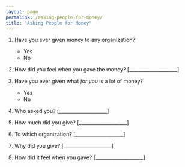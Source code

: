 ```yaml
---
layout: page
permalink: /asking-people-for-money/
title: "Asking People for Money"
---
```


1.  Have you ever given money to any organization?
    *   Yes
    *   No

2.  How did you feel when you gave the money?
    [____________________]

3.  Have you ever given what *for you* is a lot of money?
    *   Yes
    *   No

4.  Who asked you?
    [____________________]

5.  How much did you give?
    [____________________]

6.  To which organization?
    [____________________]

7.  Why did you give?
    [____________________]

8.  How did it feel when you gave?
    [____________________]
